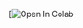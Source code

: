 [![Open In Colab](https://colab.research.google.com/github/sumit2663/SCT_TrackCode_TASK-02/blob/main/Customer_Segmentation_Using_K_Means_(TASK_2).ipynb)
